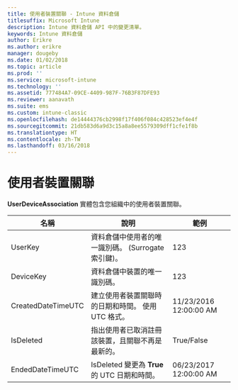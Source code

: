 ```yaml
---
title: 使用者裝置關聯 - Intune 資料倉儲
titlesuffix: Microsoft Intune
description: Intune 資料倉儲 API 中的變更清單。
keywords: Intune 資料倉儲
author: Erikre
ms.author: erikre
manager: dougeby
ms.date: 01/02/2018
ms.topic: article
ms.prod: ''
ms.service: microsoft-intune
ms.technology: ''
ms.assetid: 777484A7-09CE-4409-987F-76B3F87DFE93
ms.reviewer: aanavath
ms.suite: ems
ms.custom: intune-classic
ms.openlocfilehash: de14444376cb2998f17f406f084c428523ef4e4f
ms.sourcegitcommit: 21db583d6a9d3c15a8a8ee5579309dff1cfe1f8b
ms.translationtype: HT
ms.contentlocale: zh-TW
ms.lasthandoff: 03/16/2018
---
```

# <a name="user-device-association"></a>使用者裝置關聯

**UserDeviceAssociation** 實體包含您組織中的使用者裝置關聯。

| 名稱               | 說明                                                                                      | 範例                |
|--------------------|--------------------------------------------------------------------------------------------------|------------------------|
| UserKey            | 資料倉儲中使用者的唯一識別碼。 (Surrogate 索引鍵)。                              | 123                    |
| DeviceKey          | 資料倉儲中裝置的唯一識別碼。                                            | 123                    |
| CreatedDateTimeUTC | 建立使用者裝置關聯時的日期和時間。 使用 UTC 格式。                                | 11/23/2016 12:00:00 AM |
| IsDeleted          | 指出使用者已取消註冊該裝置，且關聯不再是最新的。 | True/False             |
| EndedDateTimeUTC   | IsDeleted 變更為 **True** 的 UTC 日期和時間。                                              | 06/23/2017 12:00:00 AM |
